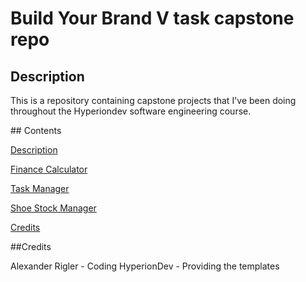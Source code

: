 # Build Your Brand V task capstone repo

<a name ="description">

## Description

This is a repository containing capstone projects that I've been doing throughout the Hyperiondev software engineering course.

<a name ="contents">
## Contents

[Description](#description)

[Finance Calculator](t12/README.md)

[Task Manager](t26/README.md)

[Shoe Stock Manager](t32/README.md)

[Credits](#credits)

<a name ="credits"> 
##Credits

Alexander Rigler - Coding
HyperionDev - Providing the templates
